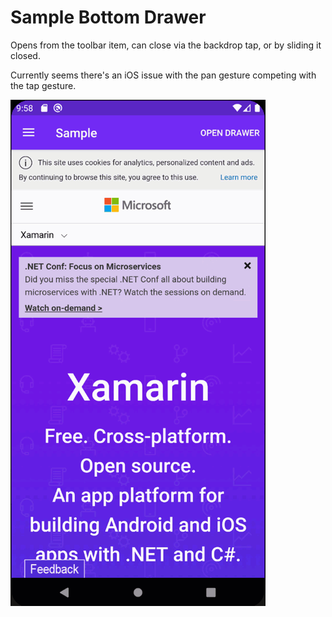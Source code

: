 # Sample Bottom Drawer

Opens from the toolbar item, can close via the backdrop tap, or by sliding it closed. 

Currently seems there's an iOS issue with the pan gesture competing with the tap gesture.

![Android Drawer](screenshots/droid-drawer.gif)